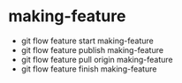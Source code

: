 # making-feature
- git flow feature start making-feature
- git flow feature publish making-feature
- git flow feature pull origin making-feature
- git flow feature finish making-feature
